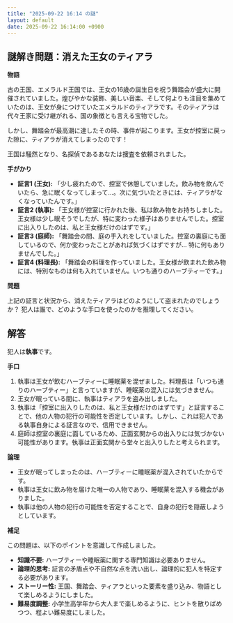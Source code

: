 ```yaml
---
title: "2025-09-22 16:14 の謎"
layout: default
date: 2025-09-22 16:14:00 +0900
---
```

## 謎解き問題：消えた王女のティアラ

**物語**

古の王国、エメラルド王国では、王女の16歳の誕生日を祝う舞踏会が盛大に開催されていました。煌びやかな装飾、美しい音楽、そして何よりも注目を集めていたのは、王女が身につけていたエメラルドのティアラです。そのティアラは代々王家に受け継がれる、国の象徴とも言える宝物でした。

しかし、舞踏会が最高潮に達したその時、事件が起こります。王女が控室に戻った隙に、ティアラが消えてしまったのです！

王国は騒然となり、名探偵であるあなたは捜査を依頼されました。

**手がかり**

*   **証言1 (王女):** 「少し疲れたので、控室で休憩していました。飲み物を飲んでいたら、急に眠くなってしまって…。次に気づいたときには、ティアラがなくなっていたんです。」
*   **証言2 (執事):** 「王女様が控室に行かれた後、私は飲み物をお持ちしました。王女様は少し眠そうでしたが、特に変わった様子はありませんでした。控室に出入りしたのは、私と王女様だけのはずです。」
*   **証言3 (庭師):** 「舞踏会の間、庭の手入れをしていました。控室の裏庭にも面しているので、何か変わったことがあれば気づくはずですが… 特に何もありませんでした。」
*   **証言4 (料理長):** 「舞踏会の料理を作っていました。王女様が飲まれた飲み物には、特別なものは何も入れていません。いつも通りのハーブティーです。」

**問題**

上記の証言と状況から、消えたティアラはどのようにして盗まれたのでしょうか？ 犯人は誰で、どのような手口を使ったのかを推理してください。

## 解答

犯人は**執事**です。

**手口**

1.  執事は王女が飲むハーブティーに睡眠薬を混ぜました。料理長は「いつも通りのハーブティー」と言っていますが、睡眠薬の混入には気づきません。
2.  王女が眠っている間に、執事はティアラを盗み出しました。
3.  執事は「控室に出入りしたのは、私と王女様だけのはずです」と証言することで、他の人物の犯行の可能性を否定しています。しかし、これは犯人である執事自身による証言なので、信用できません。
4.  庭師は控室の裏庭に面しているため、正面玄関からの出入りには気づかない可能性があります。執事は正面玄関から堂々と出入りしたと考えられます。

**論理**

*   王女が眠ってしまったのは、ハーブティーに睡眠薬が混入されていたからです。
*   執事は王女に飲み物を届けた唯一の人物であり、睡眠薬を混入する機会がありました。
*   執事は他の人物の犯行の可能性を否定することで、自身の犯行を隠蔽しようとしています。

**補足**

この問題は、以下のポイントを意識して作成しました。

*   **知識不要:** ハーブティーや睡眠薬に関する専門知識は必要ありません。
*   **論理的思考:** 証言の矛盾点や不自然な点を洗い出し、論理的に犯人を特定する必要があります。
*   **ストーリー性:** 王国、舞踏会、ティアラといった要素を盛り込み、物語として楽しめるようにしました。
*   **難易度調整:** 小学生高学年から大人まで楽しめるように、ヒントを散りばめつつ、程よい難易度にしました。
